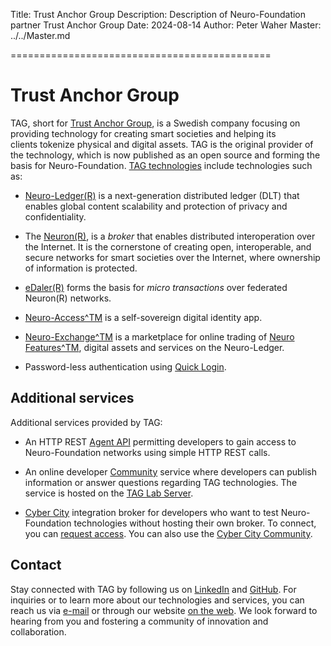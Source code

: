 ﻿Title: Trust Anchor Group
Description: Description of Neuro-Foundation partner Trust Anchor Group
Date: 2024-08-14
Author: Peter Waher
Master: ../../Master.md

=============================================

Trust Anchor Group 
=====================

TAG, short for [Trust Anchor Group](https://trustanchorgroup.com), is a Swedish company focusing on providing technology for creating smart societies and helping its clients tokenize physical and digital assets. TAG is the original provider of the technology, which is now published as an open source and forming the basis for Neuro-Foundation. [TAG technologies](TAG%20Technologies.pdf) include 
technologies such as:

* [Neuro-Ledger(R)](/Papers/Neuro-Ledger,%20Executive%20Summary.pdf) is a next-generation distributed ledger (DLT) that enables global content scalability and protection of privacy and confidentiality.

* The [Neuron(R)](https://lab.tagroot.io/Documentation/Index.md), is a *broker* that enables distributed interoperation over the Internet. It is the cornerstone of creating open, interoperable, and secure networks for smart societies over the Internet, where ownership of information is protected.

* [eDaler(R)](/Papers/Neuro-Payment%20architecture.pdf) forms the basis for *micro transactions* over 
  federated Neuron(R) networks.

* [Neuro-Access^TM](https://github.com/Trust-Anchor-Group/NeuroAccessMaui) is a self-sovereign digital identity app.

* [Neuro-Exchange^TM](https://neuro-exchange.com/) is a marketplace for online trading of 
  [Neuro Features^TM](/Papers/Neuro-Features,%20Executive%20Summary.pdf), digital assets and
  services on the Neuro-Ledger.

* Password-less authentication using [Quick Login](https://quicklog.in).

Additional services
----------------------

Additional services provided by TAG:

* An HTTP REST [Agent API](https://lab.tagroot.io/Documentation/Neuron/Agent.md) permitting
  developers to gain access to Neuro-Foundation networks using simple HTTP REST calls.

* An online developer [Community](https://lab.tagroot.io/Community/Index.md) service where developers can publish information or answer questions regarding TAG technologies. The service is hosted on the
  [TAG Lab Server](https://lab.tagroot.io/).

* [Cyber City](https://cybercity.online/) integration broker for developers who want to test
  Neuro-Foundation technologies without hosting their own broker. To connect, you can
  [request access](https://cybercity.online/Feedback.md). You can also use the 
  [Cyber City Community](https://cybercity.online/Community/Index.md).

Contact
----------

Stay connected with TAG by following us on [LinkedIn](https://www.linkedin.com/company/trust-anchor-group/) and
[GitHub](https://github.com/Trust-Anchor-Group). For inquiries or to learn more about our technologies and services, you can reach us via [e-mail](mailto:contact@trustanchorgroup.com)
or through our website [on the web](https://tagroot.io/Feedback.md). We look forward to hearing from you and fostering a community of innovation and collaboration.
